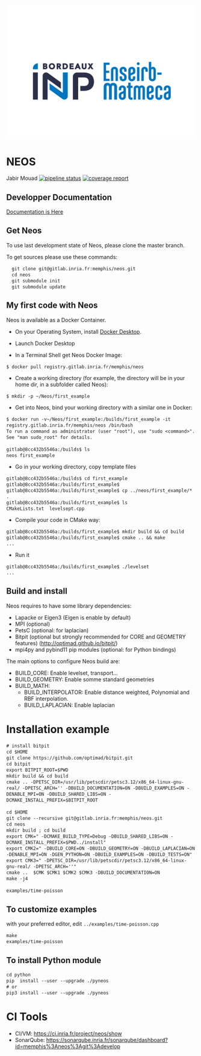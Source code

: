 ![Description alternative de l'exemple](logo.png)

NEOS
====
Jabir Mouad
[![pipeline status](https://gitlab.inria.fr/memphis/neos/badges/develop/pipeline.svg)](https://gitlab.inria.fr/memphis/neos/commits/develop)
[![coverage report](https://gitlab.inria.fr/memphis/neos/badges/develop/coverage.svg)](https://gitlab.inria.fr/memphis/neos/commits/develop)

Developper Documentation
------------------------

[Documentation is Here](https://memphis.gitlabpages.inria.fr/neos/)

Get Neos
--------
To use last development state of Neos, please clone the master branch.

To get sources please use these commands:

      git clone git@gitlab.inria.fr:memphis/neos.git
      cd neos
      git submodule init
      git submodule update


My first code with Neos
-----------------------

Neos is available as a Docker Container.

- On your Operating System, install [Docker Desktop](https://docs.docker.com/get-docker/).

- Launch Docker Desktop

- In a Terminal Shell get Neos Docker Image:

```
$ docker pull registry.gitlab.inria.fr/memphis/neos
```

- Create a working directory (for example, the directory will be in your home dir, in a subfolder called Neos):

```
$ mkdir -p ~/Neos/first_example
```

- Get into Neos, bind your working directory with a similar one in Docker:

```
$ docker run -v~/Neos/first_example:/builds/first_example -it registry.gitlab.inria.fr/memphis/neos /bin/bash
To run a command as administrator (user "root"), use "sudo <command>".
See "man sudo_root" for details.

gitlab@8cc432b5546a:/builds$ ls
neos first_example
```

- Go in your working directory, copy template files

```
gitlab@8cc432b5546a:/builds$ cd first_example
gitlab@8cc432b5546a:/builds/first_example$
gitlab@8cc432b5546a:/builds/first_example$ cp ../neos/first_example/* .
gitlab@8cc432b5546a:/builds/first_example$ ls
CMakeLists.txt  levelsept.cpp
```

- Compile your code in CMake way:

```
gitlab@8cc432b5546a:/builds/first_example$ mkdir build && cd build
gitlab@8cc432b5546a:/builds/first_example$ cmake .. && make
...
```

- Run it

```
gitlab@8cc432b5546a:/builds/first_example$ ./levelset
...
```

Build and install
-----------------
Neos requires to have some library dependencies:
   * Lapacke or Eigen3 (Eigen is enable by default)
   * MPI (optional)
   * PetsC (optional: for laplacian)
   * Bitpit (optional but strongly recommended for CORE and GEOMETRY features) (http://optimad.github.io/bitpit/)
   * mpi4py and pybind11 pip modules (optional: for Python bindings)

The main options to configure Neos build are:
   * BUILD_CORE: Enable levelset, transport...
   * BUILD_GEOMETRY: Enable somme standard geometries
   * BUILD_MATH:
      * BUILD_INTERPOLATOR: Enable distance weighted, Polynomial and RBF interpolation.
      * BUILD_LAPLACIAN: Enable laplacian

# Installation example

```
# install bitpit
cd $HOME
git clone https://github.com/optimad/bitpit.git
cd bitpit
export BITPIT_ROOT=$PWD
mkdir build && cd build
cmake .. -DPETSC_DIR=/usr/lib/petscdir/petsc3.12/x86_64-linux-gnu-real/ -DPETSC_ARCH='' -DBUILD_DOCUMENTATION=ON -DBUILD_EXAMPLES=ON -DENABLE_MPI=ON -DBUILD_SHARED_LIBS=ON -DCMAKE_INSTALL_PREFIX=$BITPIT_ROOT

cd $HOME
git clone --recursive git@gitlab.inria.fr:memphis/neos.git
cd neos
mkdir build ; cd build
export CMK=" -DCMAKE_BUILD_TYPE=Debug -DBUILD_SHARED_LIBS=ON -DCMAKE_INSTALL_PREFIX=$PWD../install"
export CMK2=" -DBUILD_CORE=ON -DBUILD_GEOMETRY=ON -DBUILD_LAPLACIAN=ON -DENABLE_MPI=ON -DGEN_PYTHON=ON -DBUILD_EXAMPLES=ON -DBUILD_TESTS=ON"
export CMK3=" -DPETSC_DIR=/usr/lib/petscdir/petsc3.12/x86_64-linux-gnu-real/ -DPETSC_ARCH=''"
cmake ..  $CMK $CMK1 $CMK2 $CMK3 -DBUILD_DOCUMENTATION=ON
make -j4

examples/time-poisson
```

## To customize examples

with your preferred editor, edit `../examples/time-poisson.cpp`

```
make
examples/time-poisson
```

## To install Python module

```
cd python
pip  install --user --upgrade ./pyneos
# or
pip3 install --user --upgrade ./pyneos
```

# CI Tools

  * CI/VM: https://ci.inria.fr/project/neos/show
  * SonarQube: https://sonarqube.inria.fr/sonarqube/dashboard?id=memphis%3Aneos%3Agit%3Adevelop
